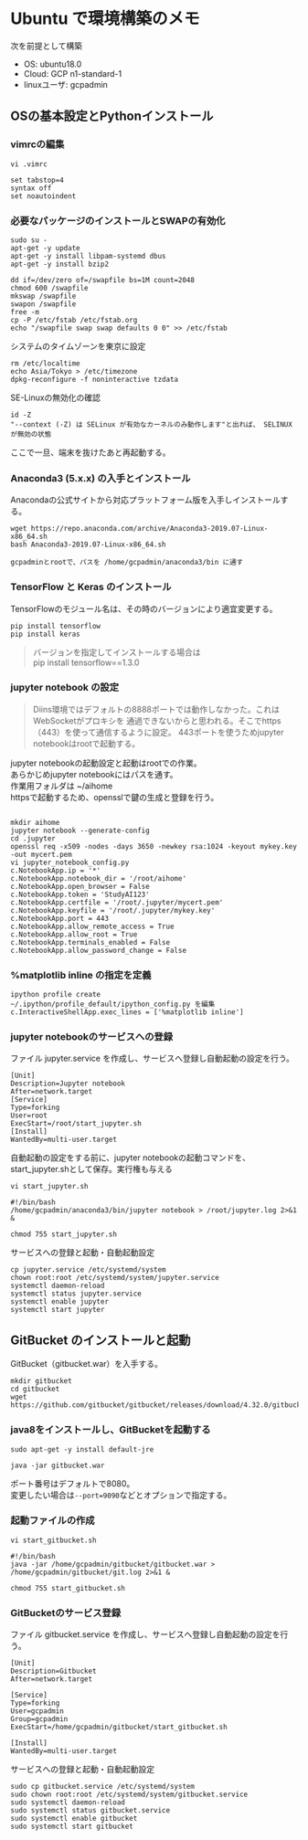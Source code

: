 # Ubuntu で環境構築のメモ

次を前提として構築  
* OS: ubuntu18.0
* Cloud: GCP n1-standard-1
* linuxユーザ: gcpadmin

## OSの基本設定とPythonインストール

### vimrcの編集

```
vi .vimrc

set tabstop=4
syntax off
set noautoindent
```

### 必要なパッケージのインストールとSWAPの有効化

```
sudo su -
apt-get -y update
apt-get -y install libpam-systemd dbus
apt-get -y install bzip2

dd if=/dev/zero of=/swapfile bs=1M count=2048
chmod 600 /swapfile
mkswap /swapfile
swapon /swapfile
free -m
cp -P /etc/fstab /etc/fstab.org
echo "/swapfile swap swap defaults 0 0" >> /etc/fstab
```

システムのタイムゾーンを東京に設定

```
rm /etc/localtime 
echo Asia/Tokyo > /etc/timezone 
dpkg-reconfigure -f noninteractive tzdata
```

SE-Linuxの無効化の確認

```
id -Z
"--context (-Z) は SELinux が有効なカーネルのみ動作します"と出れば、 SELINUX が無効の状態
```

ここで一旦、端末を抜けたあと再起動する。

### Anaconda3 (5.x.x) の入手とインストール

Anacondaの公式サイトから対応プラットフォーム版を入手しインストールする。

```
wget https://repo.anaconda.com/archive/Anaconda3-2019.07-Linux-x86_64.sh
bash Anaconda3-2019.07-Linux-x86_64.sh

gcpadminとrootで、パスを /home/gcpadmin/anaconda3/bin に通す
```

### TensorFlow と Keras のインストール

TensorFlowのモジュール名は、その時のバージョンにより適宜変更する。<br>

```
pip install tensorflow
pip install keras
```

> バージョンを指定してインストールする場合は<br>
> pip install tensorflow==1.3.0<br>

### jupyter notebook の設定

> Diins環境ではデフォルトの8888ポートでは動作しなかった。これはWebSocketがプロキシを
通過できないからと思われる。そこでhttps（443）を使って通信するように設定。
443ポートを使うためjupyter notebookはrootで起動する。

jupyter notebookの起動設定と起動はrootでの作業。<br>
あらかじめjupyter notebookにはパスを通す。<br>
作業用フォルダは ~/aihome <br>
httpsで起動するため、opensslで鍵の生成と登録を行う。<br>

```

mkdir aihome
jupyter notebook --generate-config
cd .jupyter
openssl req -x509 -nodes -days 3650 -newkey rsa:1024 -keyout mykey.key -out mycert.pem
vi jupyter_notebook_config.py
c.NotebookApp.ip = '*'
c.NotebookApp.notebook_dir = '/root/aihome'
c.NotebookApp.open_browser = False
c.NotebookApp.token = 'StudyAI123'
c.NotebookApp.certfile = '/root/.jupyter/mycert.pem'
c.NotebookApp.keyfile = '/root/.jupyter/mykey.key'
c.NotebookApp.port = 443
c.NotebookApp.allow_remote_access = True
c.NotebookApp.allow_root = True
c.NotebookApp.terminals_enabled = False
c.NotebookApp.allow_password_change = False
```

### %matplotlib inline の指定を定義

```
ipython profile create
~/.ipython/profile_default/ipython_config.py を編集
c.InteractiveShellApp.exec_lines = ['%matplotlib inline']
```

### jupyter notebookのサービスへの登録

ファイル jupyter.service を作成し、サービスへ登録し自動起動の設定を行う。

```
[Unit]
Description=Jupyter notebook
After=network.target
[Service]
Type=forking
User=root
ExecStart=/root/start_jupyter.sh
[Install]
WantedBy=multi-user.target
```

自動起動の設定をする前に、jupyter notebookの起動コマンドを、start_jupyter.shとして保存。実行権も与える

```
vi start_jupyter.sh

#!/bin/bash
/home/gcpadmin/anaconda3/bin/jupyter notebook > /root/jupyter.log 2>&1 &

chmod 755 start_jupyter.sh
```

サービスへの登録と起動・自動起動設定

```
cp jupyter.service /etc/systemd/system
chown root:root /etc/systemd/system/jupyter.service
systemctl daemon-reload
systemctl status jupyter.service
systemctl enable jupyter
systemctl start jupyter
```

## GitBucket のインストールと起動

GitBucket（gitbucket.war）を入手する。

```
mkdir gitbucket
cd gitbucket
wget https://github.com/gitbucket/gitbucket/releases/download/4.32.0/gitbucket.war
```

### java8をインストールし、GitBucketを起動する

```
sudo apt-get -y install default-jre

java -jar gitbucket.war
```

ポート番号はデフォルトで8080。<br>
変更したい場合は`--port=9090`などとオプションで指定する。

### 起動ファイルの作成

```
vi start_gitbucket.sh

#!/bin/bash
java -jar /home/gcpadmin/gitbucket/gitbucket.war > /home/gcpadmin/gitbucket/git.log 2>&1 &

chmod 755 start_gitbucket.sh
```

### GitBucketのサービス登録

ファイル gitbucket.service を作成し、サービスへ登録し自動起動の設定を行う。

```
[Unit]
Description=Gitbucket
After=network.target

[Service]
Type=forking
User=gcpadmin
Group=gcpadmin
ExecStart=/home/gcpadmin/gitbucket/start_gitbucket.sh

[Install]
WantedBy=multi-user.target
```

サービスへの登録と起動・自動起動設定

```
sudo cp gitbucket.service /etc/systemd/system
sudo chown root:root /etc/systemd/system/gitbucket.service
sudo systemctl daemon-reload
sudo systemctl status gitbucket.service
sudo systemctl enable gitbucket
sudo systemctl start gitbucket
```
